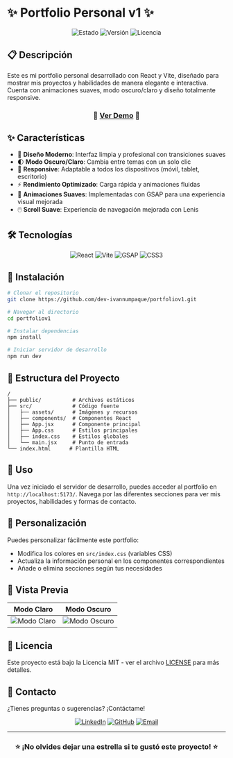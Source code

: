 # ✨ Portfolio Personal v1 ✨

<div align="center">

![Estado](https://img.shields.io/badge/Estado-En%20Desarrollo-brightgreen)
![Versión](https://img.shields.io/badge/Versión-1.0.0-blue)
![Licencia](https://img.shields.io/badge/Licencia-MIT-yellow)

</div>

## 📋 Descripción

Este es mi portfolio personal desarrollado con React y Vite, diseñado para mostrar mis proyectos y habilidades de manera elegante e interactiva. Cuenta con animaciones suaves, modo oscuro/claro y diseño totalmente responsive.

<div align="center">

### 🌈 [Ver Demo](http://localhost:5173/) 🌈

</div>

## ✨ Características

- 🎨 **Diseño Moderno**: Interfaz limpia y profesional con transiciones suaves
- 🌓 **Modo Oscuro/Claro**: Cambia entre temas con un solo clic
- 📱 **Responsive**: Adaptable a todos los dispositivos (móvil, tablet, escritorio)
- ⚡ **Rendimiento Optimizado**: Carga rápida y animaciones fluidas
- 🔄 **Animaciones Suaves**: Implementadas con GSAP para una experiencia visual mejorada
- 🖱️ **Scroll Suave**: Experiencia de navegación mejorada con Lenis

## 🛠️ Tecnologías

<div align="center">

![React](https://img.shields.io/badge/React-61DAFB?style=for-the-badge&logo=react&logoColor=black)
![Vite](https://img.shields.io/badge/Vite-646CFF?style=for-the-badge&logo=vite&logoColor=white)
![GSAP](https://img.shields.io/badge/GSAP-88CE02?style=for-the-badge&logo=greensock&logoColor=white)
![CSS3](https://img.shields.io/badge/CSS3-1572B6?style=for-the-badge&logo=css3&logoColor=white)

</div>

## 🚀 Instalación

```bash
# Clonar el repositorio
git clone https://github.com/dev-ivannumpaque/portfoliov1.git

# Navegar al directorio
cd portfoliov1

# Instalar dependencias
npm install

# Iniciar servidor de desarrollo
npm run dev
```

## 📂 Estructura del Proyecto

```
/
├── public/          # Archivos estáticos
├── src/             # Código fuente
│   ├── assets/      # Imágenes y recursos
│   ├── components/  # Componentes React
│   ├── App.jsx      # Componente principal
│   ├── App.css      # Estilos principales
│   ├── index.css    # Estilos globales
│   └── main.jsx     # Punto de entrada
└── index.html      # Plantilla HTML
```

## 🎯 Uso

Una vez iniciado el servidor de desarrollo, puedes acceder al portfolio en `http://localhost:5173/`. Navega por las diferentes secciones para ver mis proyectos, habilidades y formas de contacto.

## 🔧 Personalización

Puedes personalizar fácilmente este portfolio:

- Modifica los colores en `src/index.css` (variables CSS)
- Actualiza la información personal en los componentes correspondientes
- Añade o elimina secciones según tus necesidades

## 📱 Vista Previa

<div align="center">

| Modo Claro | Modo Oscuro |
|------------|-------------|
| ![Modo Claro](https://via.placeholder.com/250x150?text=Modo+Claro) | ![Modo Oscuro](https://via.placeholder.com/250x150?text=Modo+Oscuro) |

</div>

## 📄 Licencia

Este proyecto está bajo la Licencia MIT - ver el archivo [LICENSE](LICENSE) para más detalles.

## 🤝 Contacto

¿Tienes preguntas o sugerencias? ¡Contáctame!

<div align="center">

[![LinkedIn](https://img.shields.io/badge/LinkedIn-0077B5?style=for-the-badge&logo=linkedin&logoColor=white)](https://www.linkedin.com/in/devivannumpaque/)
[![GitHub](https://img.shields.io/badge/GitHub-100000?style=for-the-badge&logo=github&logoColor=white)](https://github.com/Dev-IvanNumpaque)
[![Email](https://img.shields.io/badge/Email-D14836?style=for-the-badge&logo=gmail&logoColor=white)](mailto:ivan.numpaque@icloud.com)

</div>

---

<div align="center">

### ⭐ ¡No olvides dejar una estrella si te gustó este proyecto! ⭐

</div>
